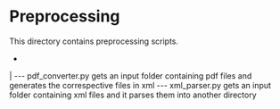 # Preprocessing

This directory contains preprocessing scripts.

-
 |
 --- pdf\_converter.py gets an input folder containing pdf files and generates the correspective files in xml
 --- xml\_parser.py gets an input folder containing xml files and it parses them into another directory
